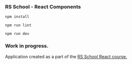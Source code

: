 ### RS School - React Components

``npm install`` 

``npm run lint`` 

``npm run dev``
### Work in progress.

Application created as a part of the [RS School React course.](https://rs.school/react/)
